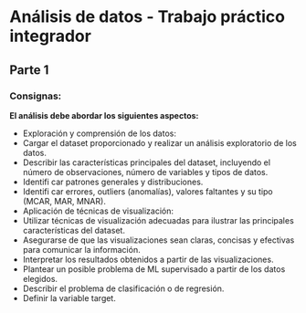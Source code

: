 # Análisis de datos - Trabajo práctico integrador
## Parte 1
### Consignas:
**El análisis debe abordar los siguientes aspectos:**
- Exploración y comprensión de los datos:
- Cargar el dataset proporcionado y realizar un análisis exploratorio de los datos.
- Describir las características principales del dataset, incluyendo el número de observaciones, número de variables y tipos de datos.
- Identifi car patrones generales y distribuciones.
- Identifi car errores, outliers (anomalías), valores faltantes y su tipo (MCAR, MAR, MNAR).
- Aplicación de técnicas de visualización:
- Utilizar técnicas de visualización adecuadas para ilustrar las principales características del dataset.
- Asegurarse de que las visualizaciones sean claras, concisas y efectivas para comunicar la información.
- Interpretar los resultados obtenidos a partir de las visualizaciones.
- Plantear un posible problema de ML supervisado a partir de los datos elegidos.
- Describir el problema de clasificación o de regresión.
- Definir la variable target.